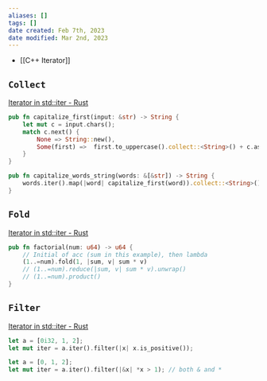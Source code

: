 ```yaml
---
aliases: []
tags: []
date created: Feb 7th, 2023
date modified: Mar 2nd, 2023
---
```

- [[C++ Iterator]]

## `Collect`
[Iterator in std::iter - Rust](https://doc.rust-lang.org/stable/std/iter/trait.Iterator.html#method.collect)

```rust
pub fn capitalize_first(input: &str) -> String {
    let mut c = input.chars();
    match c.next() {
        None => String::new(),
        Some(first) =>  first.to_uppercase().collect::<String>() + c.as_str(),
    }
}

pub fn capitalize_words_string(words: &[&str]) -> String {
    words.iter().map(|word| capitalize_first(word)).collect::<String>()
}
```

## `Fold`
[Iterator in std::iter - Rust](https://doc.rust-lang.org/std/iter/trait.Iterator.html#method.fold)

```rust
pub fn factorial(num: u64) -> u64 {
	// Initial of acc (sum in this example), then lambda
    (1..=num).fold(1, |sum, v| sum * v)
    // (1..=num).reduce(|sum, v| sum * v).unwrap()
    // (1..=num).product()
}

```

## `Filter`
[Iterator in std::iter - Rust](https://doc.rust-lang.org/std/iter/trait.Iterator.html#method.filter)

```rust
let a = [0i32, 1, 2];
let mut iter = a.iter().filter(|x| x.is_positive());

let a = [0, 1, 2];
let mut iter = a.iter().filter(|&x| *x > 1); // both & and *
```